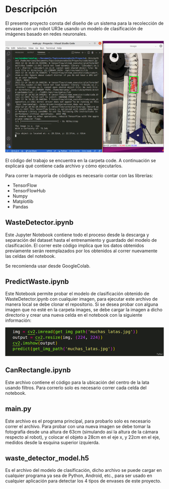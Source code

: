 # Descripción
El presente proyecto consta del diseño de un sistema para la recolección de envases con un robot UR3e usando un modelo de clasificación de imágenes basado en redes neuronales.

![Imagen de demostración](assets/results.png)

El código del trabajo se encuentra en la carpeta code. A continuación se explicará qué contiene cada archivo y cómo ejecutarlos.

Para correr la mayoría de códigos es necesario contar con las librerías:
* TensorFlow
* TensorFlowHub
* Numpy
* Matplotlib
* Pandas

## WasteDetector.ipynb
Este Jupyter Notebook contiene todo el proceso desde la descarga y separación del dataset hasta el entrenamiento y guardado del modelo de clasificación. 
El correr este código implica que los datos obtenidos previamente serán reemplazados por los obtenidos al correr nuevamente las celdas del notebook.

Se recomienda usar desde GoogleColab. 

## PredictWaste.ipynb
Este Notebook permite probar el modelo de clasificación obtenido de WasteDetector.ipynb con cualquier imagen, para ejecutar este archivo de manera local se debe clonar el repositorio. Si se desea probar con alguna imagen que no esté en la carpeta images, se debe cargar la imagen a dicho directorio y crear una nueva celda en el notebook con la siguiente información:

![Imagen de demostración](assets/new_prediction.png)

## CanRectangle.ipynb
Este archivo contiene el código para la ubicación del centro de la lata usando filtros. Para correrlo solo es necesario correr cada celda del notebook.

## main.py
Este archivo es el programa principal, para probarlo solo es necesario correr el archivo. Para probar con una nueva imagen se debe tomar la fotografía desde una altura de 63cm (simulando así la altura de la cámara respecto al robot), y colocar el objeto a 28cm en el eje x, y 22cm en el eje, medidos desde la esquina superior izquierda. 

## waste_detector_model.h5
Es el archivo del modelo de clasificación, dicho archivo se puede cargar en cualquier programa ya sea de Python, Android, etc., para ser usado en cualquier aplicación para detectar los 4 tipos de envases de este proyecto.
